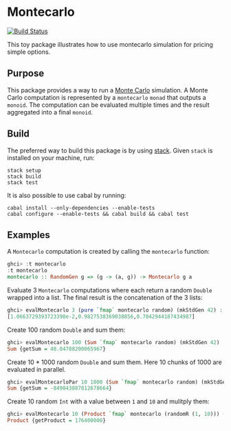 Montecarlo
====
[![Build Status](https://secure.travis-ci.org/dlgd/montecarlo.svg)](http://travis-ci.org/dlgd/montecarlo)

This toy package illustrates how to use montecarlo simulation for pricing simple options.

Purpose
----

This package provides a way to run a
[Monte Carlo](https://en.wikipedia.org/wiki/Monte_Carlo_method) simulation. A
Monte Carlo computation is represented by a `montecarlo` `monad` that outputs a
`monoid`. The computation can be evaluated multiple times and the result
aggregated into a final `monoid`.


Build
----

The preferred way to build this package is by using
[stack](http://www.haskellstack.org). Given `stack` is installed on your
machine, run:

    stack setup
    stack build
    stack test

It is also possible to use cabal by running:

    cabal install --only-dependencies --enable-tests
    cabal configure --enable-tests && cabal build && cabal test


Examples
----

A `Montecarlo` computation is created by calling the `montecarlo` function:

```haskell
ghci> :t montecarlo
:t montecarlo
montecarlo :: RandomGen g => (g -> (a, g)) -> Montecarlo g a
```

Evaluate 3 `Montecarlo` computations where each return a random `Double` wrapped
into a list. The final result is the concatenation of the 3 lists:

```haskell
ghci> evalMontecarlo 3 (pure `fmap` montecarlo random) (mkStdGen 42) :: [Double]
[1.0663729393723398e-2,0.9827538369038856,0.7042944187434987]
```

Create 100 random `Double` and sum them:

```haskell
ghci> evalMontecarlo 100 (Sum `fmap` montecarlo random) (mkStdGen 42) :: Sum Double
Sum {getSum = 48.04788200065967}
```

Create 10 * 1000 random `Double` and sum them. Here 10 chunks of 1000 are
evaluated in parallel.

```haskell
ghci> evalMontecarloPar 10 1000 (Sum `fmap` montecarlo random) (mkStdGen 42) :: Sum Int
Sum {getSum = -849043887812678664}
```

Create 10 random `Int` with a value between `1` and `10` and mulitply them:
```haskell
ghci> evalMontecarlo 10 (Product `fmap` montecarlo (randomR (1, 10))) (mkStdGen 42) :: Product Int
Product {getProduct = 176400000}
```


